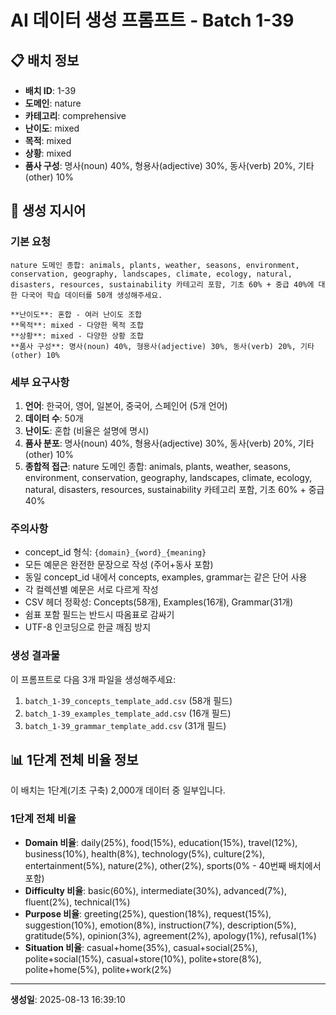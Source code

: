 # AI 데이터 생성 프롬프트 - Batch 1-39

## 📋 배치 정보

- **배치 ID**: 1-39
- **도메인**: nature
- **카테고리**: comprehensive
- **난이도**: mixed
- **목적**: mixed
- **상황**: mixed
- **품사 구성**: 명사(noun) 40%, 형용사(adjective) 30%, 동사(verb) 20%, 기타(other) 10%

## 🎯 생성 지시어

### 기본 요청
```
nature 도메인 종합: animals, plants, weather, seasons, environment, conservation, geography, landscapes, climate, ecology, natural, disasters, resources, sustainability 카테고리 포함, 기초 60% + 중급 40%에 대한 다국어 학습 데이터를 50개 생성해주세요.

**난이도**: 혼합 - 여러 난이도 조합
**목적**: mixed - 다양한 목적 조합
**상황**: mixed - 다양한 상황 조합
**품사 구성**: 명사(noun) 40%, 형용사(adjective) 30%, 동사(verb) 20%, 기타(other) 10%
```

### 세부 요구사항

1. **언어**: 한국어, 영어, 일본어, 중국어, 스페인어 (5개 언어)
2. **데이터 수**: 50개
3. **난이도**: 혼합 (비율은 설명에 명시)
4. **품사 분포**: 명사(noun) 40%, 형용사(adjective) 30%, 동사(verb) 20%, 기타(other) 10%
5. **종합적 접근**: nature 도메인 종합: animals, plants, weather, seasons, environment, conservation, geography, landscapes, climate, ecology, natural, disasters, resources, sustainability 카테고리 포함, 기초 60% + 중급 40%

### 주의사항

- concept_id 형식: `{domain}_{word}_{meaning}`
- 모든 예문은 완전한 문장으로 작성 (주어+동사 포함)
- 동일 concept_id 내에서 concepts, examples, grammar는 같은 단어 사용
- 각 컬렉션별 예문은 서로 다르게 작성
- CSV 헤더 정확성: Concepts(58개), Examples(16개), Grammar(31개)
- 쉼표 포함 필드는 반드시 따옴표로 감싸기
- UTF-8 인코딩으로 한글 깨짐 방지

### 생성 결과물

이 프롬프트로 다음 3개 파일을 생성해주세요:
1. `batch_1-39_concepts_template_add.csv` (58개 필드)
2. `batch_1-39_examples_template_add.csv` (16개 필드)  
3. `batch_1-39_grammar_template_add.csv` (31개 필드)


## 📊 1단계 전체 비율 정보

이 배치는 1단계(기초 구축) 2,000개 데이터 중 일부입니다.

### 1단계 전체 비율
- **Domain 비율**: daily(25%), food(15%), education(15%), travel(12%), business(10%), health(8%), technology(5%), culture(2%), entertainment(5%), nature(2%), other(2%), sports(0% - 40번째 배치에서 포함)
- **Difficulty 비율**: basic(60%), intermediate(30%), advanced(7%), fluent(2%), technical(1%)
- **Purpose 비율**: greeting(25%), question(18%), request(15%), suggestion(10%), emotion(8%), instruction(7%), description(5%), gratitude(5%), opinion(3%), agreement(2%), apology(1%), refusal(1%)
- **Situation 비율**: casual+home(35%), casual+social(25%), polite+social(15%), casual+store(10%), polite+store(8%), polite+home(5%), polite+work(2%)

---

**생성일**: 2025-08-13 16:39:10
